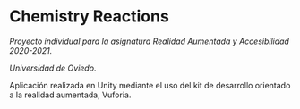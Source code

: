 # Chemistry Reactions

_Proyecto individual para la asignatura Realidad Aumentada y Accesibilidad 2020-2021._

_Universidad de Oviedo_.

Aplicación realizada en Unity mediante el uso del kit de desarrollo orientado a la realidad aumentada, Vuforia. 

